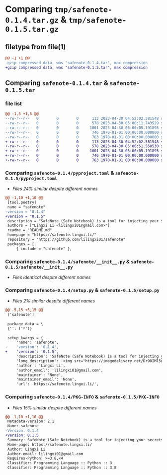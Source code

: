# Comparing `tmp/safenote-0.1.4.tar.gz` & `tmp/safenote-0.1.5.tar.gz`

## filetype from file(1)

```diff
@@ -1 +1 @@
-gzip compressed data, was "safenote-0.1.4.tar", max compression
+gzip compressed data, was "safenote-0.1.5.tar", max compression
```

## Comparing `safenote-0.1.4.tar` & `safenote-0.1.5.tar`

### file list

```diff
@@ -1,5 +1,5 @@
--rw-r--r--   0        0        0      113 2023-04-30 04:52:02.581548 safenote-0.1.4/README.md
--rw-r--r--   0        0        0      578 2023-04-30 05:00:11.743529 safenote-0.1.4/pyproject.toml
--rw-r--r--   0        0        0     1001 2023-04-30 05:00:05.191895 safenote-0.1.4/safenote/__init__.py
--rw-r--r--   0        0        0      746 1970-01-01 00:00:00.000000 safenote-0.1.4/setup.py
--rw-r--r--   0        0        0      763 1970-01-01 00:00:00.000000 safenote-0.1.4/PKG-INFO
+-rw-r--r--   0        0        0      113 2023-04-30 04:52:02.581548 safenote-0.1.5/README.md
+-rw-r--r--   0        0        0      578 2023-04-30 05:06:51.550530 safenote-0.1.5/pyproject.toml
+-rw-r--r--   0        0        0     1001 2023-04-30 05:00:05.191895 safenote-0.1.5/safenote/__init__.py
+-rw-r--r--   0        0        0      746 1970-01-01 00:00:00.000000 safenote-0.1.5/setup.py
+-rw-r--r--   0        0        0      763 1970-01-01 00:00:00.000000 safenote-0.1.5/PKG-INFO
```

### Comparing `safenote-0.1.4/pyproject.toml` & `safenote-0.1.5/pyproject.toml`

 * *Files 24% similar despite different names*

```diff
@@ -1,10 +1,10 @@
 [tool.poetry]
 name = "safenote"
-version = "0.1.4"
+version = "0.1.5"
 description = "SafeNote (Safe Notebook) is a tool for injecting your secrets into Jupyter notebooks environment safer and easier."
 authors = ["Lingxi Li <lilingxi01@gmail.com>"]
 readme = "README.md"
 homepage = "https://safenote.lingxi.li/"
 repository = "https://github.com/lilingxi01/safenote"
 packages = [
     { include = "safenote" },
```

### Comparing `safenote-0.1.4/safenote/__init__.py` & `safenote-0.1.5/safenote/__init__.py`

 * *Files identical despite different names*

### Comparing `safenote-0.1.4/setup.py` & `safenote-0.1.5/setup.py`

 * *Files 2% similar despite different names*

```diff
@@ -5,15 +5,15 @@
 ['safenote']
 
 package_data = \
 {'': ['*']}
 
 setup_kwargs = {
     'name': 'safenote',
-    'version': '0.1.4',
+    'version': '0.1.5',
     'description': 'SafeNote (Safe Notebook) is a tool for injecting your secrets into Jupyter notebooks environment safer and easier.',
     'long_description': '<img src="https://imagedelivery.net/Dr98IMl5gQ9tPkFM5JRcng/b4e3b105-8503-43ac-9116-f51e401b6b00/HD" alt="Cover"/>',
     'author': 'Lingxi Li',
     'author_email': 'lilingxi01@gmail.com',
     'maintainer': 'None',
     'maintainer_email': 'None',
     'url': 'https://safenote.lingxi.li/',
```

### Comparing `safenote-0.1.4/PKG-INFO` & `safenote-0.1.5/PKG-INFO`

 * *Files 15% similar despite different names*

```diff
@@ -1,10 +1,10 @@
 Metadata-Version: 2.1
 Name: safenote
-Version: 0.1.4
+Version: 0.1.5
 Summary: SafeNote (Safe Notebook) is a tool for injecting your secrets into Jupyter notebooks environment safer and easier.
 Home-page: https://safenote.lingxi.li/
 Author: Lingxi Li
 Author-email: lilingxi01@gmail.com
 Requires-Python: >=3.8,<4
 Classifier: Programming Language :: Python :: 3
 Classifier: Programming Language :: Python :: 3.8
```


